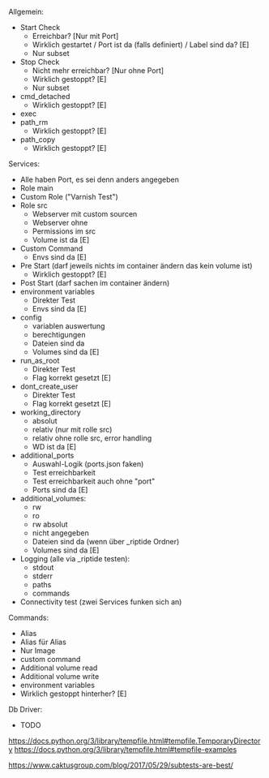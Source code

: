 Allgemein:
- Start Check
  - Erreichbar? [Nur mit Port]
  - Wirklich gestartet / Port ist da (falls definiert) / Label sind da? [E]
  - Nur subset
- Stop Check
  - Nicht mehr erreichbar? [Nur ohne Port]
  - Wirklich gestoppt? [E]
  - Nur subset
- cmd_detached
  - Wirklich gestoppt? [E]
- exec
- path_rm
  - Wirklich gestoppt? [E]
- path_copy
  - Wirklich gestoppt? [E]

Services:
- Alle haben Port, es sei denn anders angegeben
- Role main
- Custom Role ("Varnish Test")
- Role src
  - Webserver mit custom sourcen
  - Webserver ohne
  - Permissions im src
  - Volume ist da [E]
- Custom Command
  - Envs sind da [E]
- Pre Start (darf jeweils nichts im container ändern das kein volume ist)
  - Wirklich gestoppt? [E]
- Post Start (darf sachen im container ändern)
- environment variables
  - Direkter Test
  - Envs sind da [E]
- config
  - variablen auswertung
  - berechtigungen
  - Dateien sind da
  - Volumes sind da [E]
- run_as_root
  - Direkter Test
  - Flag korrekt gesetzt [E]
- dont_create_user
  - Direkter Test
  - Flag korrekt gesetzt [E]
- working_directory
  - absolut
  - relativ (nur mit rolle src)
  - relativ ohne rolle src, error handling
  - WD ist da [E]
- additional_ports
  - Auswahl-Logik (ports.json faken)
  - Test erreichbarkeit
  - Test erreichbarkeit auch ohne "port"
  - Ports sind da [E]
- additional_volumes:
  - rw
  - ro
  - rw absolut
  - nicht angegeben
  - Dateien sind da (wenn über _riptide Ordner)
  - Volumes sind da [E]
- Logging (alle via _riptide testen):
  - stdout
  - stderr
  - paths
  - commands
- Connectivity test (zwei Services funken sich an)

Commands:
- Alias
- Alias für Alias
- Nur Image
- custom command
- Additional volume read
- Additional volume write
- environment variables
- Wirklich gestoppt hinterher? [E]

Db Driver:
- TODO


https://docs.python.org/3/library/tempfile.html#tempfile.TemporaryDirectory
https://docs.python.org/3/library/tempfile.html#tempfile-examples

https://www.caktusgroup.com/blog/2017/05/29/subtests-are-best/
